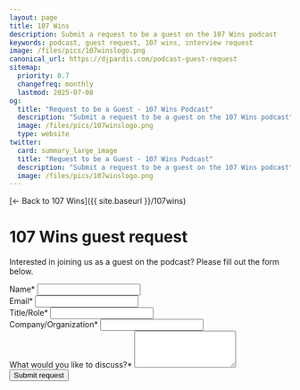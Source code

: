 ```yaml
---
layout: page
title: 107 Wins
description: Submit a request to be a guest on the 107 Wins podcast
keywords: podcast, guest request, 107 wins, interview request
image: /files/pics/107winslogo.png
canonical_url: https://djpardis.com/podcast-guest-request
sitemap:
  priority: 0.7
  changefreq: monthly
  lastmod: 2025-07-08
og:
  title: "Request to be a Guest - 107 Wins Podcast"
  description: "Submit a request to be a guest on the 107 Wins podcast"
  image: /files/pics/107winslogo.png
  type: website
twitter:
  card: summary_large_image
  title: "Request to be a Guest - 107 Wins Podcast"
  description: "Submit a request to be a guest on the 107 Wins podcast"
  image: /files/pics/107winslogo.png
---
```


[← Back to 107 Wins]({{ site.baseurl }}/107wins)

# <span class="wiggly-underline">107 Wins</span> guest request

Interested in joining us as a guest on the podcast? Please fill out the form below.

<form action="https://formspree.io/f/xldnywyl" method="POST" class="form">
  <div class="form-field">
    <label for="name">Name*</label>
    <input type="text" id="name" name="name" required>
  </div>
  
  <div class="form-field">
    <label for="email">Email*</label>
    <input type="email" id="email" name="email" required>
  </div>
  
  <div class="form-field">
    <label for="title">Title/Role*</label>
    <input type="text" id="title" name="title" required>
  </div>
  
  <div class="form-field">
    <label for="company">Company/Organization*</label>
    <input type="text" id="company" name="company" required>
  </div>
  
  <div class="form-field">
    <label for="topic">What would you like to discuss?*</label>
    <textarea id="topic" name="topic" rows="4" required></textarea>
  </div>
  
  <div class="form-field">
    <button type="submit" class="button">Submit request</button>
  </div>
</form>
